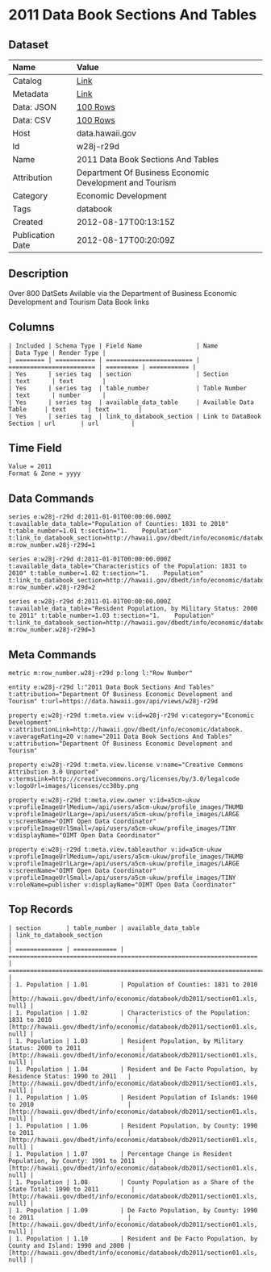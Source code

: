 # 2011 Data Book Sections And Tables

## Dataset

| Name | Value |
| :--- | :---- |
| Catalog | [Link](https://catalog.data.gov/dataset/2011-data-book-sections-and-tables-cb5b4) |
| Metadata | [Link](https://data.hawaii.gov/api/views/w28j-r29d) |
| Data: JSON | [100 Rows](https://data.hawaii.gov/api/views/w28j-r29d/rows.json?max_rows=100) |
| Data: CSV | [100 Rows](https://data.hawaii.gov/api/views/w28j-r29d/rows.csv?max_rows=100) |
| Host | data.hawaii.gov |
| Id | w28j-r29d |
| Name | 2011 Data Book Sections And Tables |
| Attribution | Department Of Business Economic Development and Tourism |
| Category | Economic Development |
| Tags | databook |
| Created | 2012-08-17T00:13:15Z |
| Publication Date | 2012-08-17T00:20:09Z |

## Description

Over 800 DatSets Avilable via the Department of Business Economic Development and Tourism Data Book links

## Columns

```ls
| Included | Schema Type | Field Name               | Name                     | Data Type | Render Type |
| ======== | =========== | ======================== | ======================== | ========= | =========== |
| Yes      | series tag  | section                  | Section                  | text      | text        |
| Yes      | series tag  | table_number             | Table Number             | text      | number      |
| Yes      | series tag  | available_data_table     | Available Data Table     | text      | text        |
| Yes      | series tag  | link_to_databook_section | Link to DataBook Section | url       | url         |
```

## Time Field

```ls
Value = 2011
Format & Zone = yyyy
```

## Data Commands

```ls
series e:w28j-r29d d:2011-01-01T00:00:00.000Z t:available_data_table="Population of Counties: 1831 to 2010" t:table_number=1.01 t:section="1.    Population" t:link_to_databook_section=http://hawaii.gov/dbedt/info/economic/databook/db2011/section01.xls m:row_number.w28j-r29d=1

series e:w28j-r29d d:2011-01-01T00:00:00.000Z t:available_data_table="Characteristics of the Population: 1831 to 2010" t:table_number=1.02 t:section="1.    Population" t:link_to_databook_section=http://hawaii.gov/dbedt/info/economic/databook/db2011/section01.xls m:row_number.w28j-r29d=2

series e:w28j-r29d d:2011-01-01T00:00:00.000Z t:available_data_table="Resident Population, by Military Status: 2000 to 2011" t:table_number=1.03 t:section="1.    Population" t:link_to_databook_section=http://hawaii.gov/dbedt/info/economic/databook/db2011/section01.xls m:row_number.w28j-r29d=3
```

## Meta Commands

```ls
metric m:row_number.w28j-r29d p:long l:"Row Number"

entity e:w28j-r29d l:"2011 Data Book Sections And Tables" t:attribution="Department Of Business Economic Development and Tourism" t:url=https://data.hawaii.gov/api/views/w28j-r29d

property e:w28j-r29d t:meta.view v:id=w28j-r29d v:category="Economic Development" v:attributionLink=http://hawaii.gov/dbedt/info/economic/databook. v:averageRating=20 v:name="2011 Data Book Sections And Tables" v:attribution="Department Of Business Economic Development and Tourism"

property e:w28j-r29d t:meta.view.license v:name="Creative Commons Attribution 3.0 Unported" v:termsLink=http://creativecommons.org/licenses/by/3.0/legalcode v:logoUrl=images/licenses/cc30by.png

property e:w28j-r29d t:meta.view.owner v:id=a5cm-ukuw v:profileImageUrlMedium=/api/users/a5cm-ukuw/profile_images/THUMB v:profileImageUrlLarge=/api/users/a5cm-ukuw/profile_images/LARGE v:screenName="OIMT Open Data Coordinator" v:profileImageUrlSmall=/api/users/a5cm-ukuw/profile_images/TINY v:displayName="OIMT Open Data Coordinator"

property e:w28j-r29d t:meta.view.tableauthor v:id=a5cm-ukuw v:profileImageUrlMedium=/api/users/a5cm-ukuw/profile_images/THUMB v:profileImageUrlLarge=/api/users/a5cm-ukuw/profile_images/LARGE v:screenName="OIMT Open Data Coordinator" v:profileImageUrlSmall=/api/users/a5cm-ukuw/profile_images/TINY v:roleName=publisher v:displayName="OIMT Open Data Coordinator"
```

## Top Records

```ls
| section       | table_number | available_data_table                                                  | link_to_databook_section                                                    | 
| ============= | ============ | ===================================================================== | =========================================================================== | 
| 1. Population | 1.01         | Population of Counties: 1831 to 2010                                  | [http://hawaii.gov/dbedt/info/economic/databook/db2011/section01.xls, null] | 
| 1. Population | 1.02         | Characteristics of the Population: 1831 to 2010                       | [http://hawaii.gov/dbedt/info/economic/databook/db2011/section01.xls, null] | 
| 1. Population | 1.03         | Resident Population, by Military Status: 2000 to 2011                 | [http://hawaii.gov/dbedt/info/economic/databook/db2011/section01.xls, null] | 
| 1. Population | 1.04         | Resident and De Facto Population, by Residence Status: 1990 to 2011   | [http://hawaii.gov/dbedt/info/economic/databook/db2011/section01.xls, null] | 
| 1. Population | 1.05         | Resident Population of Islands: 1960 to 2010                          | [http://hawaii.gov/dbedt/info/economic/databook/db2011/section01.xls, null] | 
| 1. Population | 1.06         | Resident Population, by County: 1990 to 2011                          | [http://hawaii.gov/dbedt/info/economic/databook/db2011/section01.xls, null] | 
| 1. Population | 1.07         | Percentage Change in Resident Population, by County: 1991 to 2011     | [http://hawaii.gov/dbedt/info/economic/databook/db2011/section01.xls, null] | 
| 1. Population | 1.08         | County Population as a Share of the State Total: 1990 to 2011         | [http://hawaii.gov/dbedt/info/economic/databook/db2011/section01.xls, null] | 
| 1. Population | 1.09         | De Facto Population, by County: 1990 to 2011                          | [http://hawaii.gov/dbedt/info/economic/databook/db2011/section01.xls, null] | 
| 1. Population | 1.10         | Resident and De Facto Population, by County and Island: 1990 and 2000 | [http://hawaii.gov/dbedt/info/economic/databook/db2011/section01.xls, null] | 
```